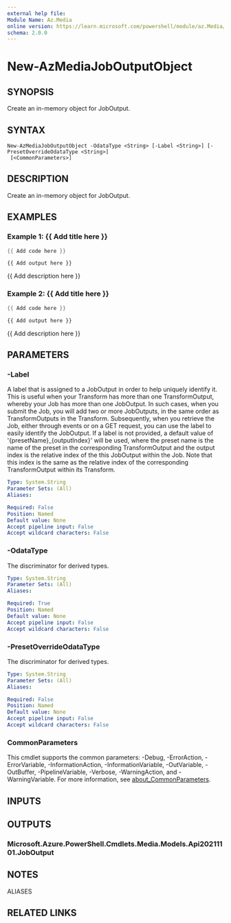 ```yaml
---
external help file:
Module Name: Az.Media
online version: https://learn.microsoft.com/powershell/module/az.Media/new-AzMediaJobOutputObject
schema: 2.0.0
---
```


# New-AzMediaJobOutputObject

## SYNOPSIS
Create an in-memory object for JobOutput.

## SYNTAX

```
New-AzMediaJobOutputObject -OdataType <String> [-Label <String>] [-PresetOverrideOdataType <String>]
 [<CommonParameters>]
```

## DESCRIPTION
Create an in-memory object for JobOutput.

## EXAMPLES

### Example 1: {{ Add title here }}
```powershell
{{ Add code here }}
```

```output
{{ Add output here }}
```

{{ Add description here }}

### Example 2: {{ Add title here }}
```powershell
{{ Add code here }}
```

```output
{{ Add output here }}
```

{{ Add description here }}

## PARAMETERS

### -Label
A label that is assigned to a JobOutput in order to help uniquely identify it.
This is useful when your Transform has more than one TransformOutput, whereby your Job has more than one JobOutput.
In such cases, when you submit the Job, you will add two or more JobOutputs, in the same order as TransformOutputs in the Transform.
Subsequently, when you retrieve the Job, either through events or on a GET request, you can use the label to easily identify the JobOutput.
If a label is not provided, a default value of '{presetName}_{outputIndex}' will be used, where the preset name is the name of the preset in the corresponding TransformOutput and the output index is the relative index of the this JobOutput within the Job.
Note that this index is the same as the relative index of the corresponding TransformOutput within its Transform.

```yaml
Type: System.String
Parameter Sets: (All)
Aliases:

Required: False
Position: Named
Default value: None
Accept pipeline input: False
Accept wildcard characters: False
```

### -OdataType
The discriminator for derived types.

```yaml
Type: System.String
Parameter Sets: (All)
Aliases:

Required: True
Position: Named
Default value: None
Accept pipeline input: False
Accept wildcard characters: False
```

### -PresetOverrideOdataType
The discriminator for derived types.

```yaml
Type: System.String
Parameter Sets: (All)
Aliases:

Required: False
Position: Named
Default value: None
Accept pipeline input: False
Accept wildcard characters: False
```

### CommonParameters
This cmdlet supports the common parameters: -Debug, -ErrorAction, -ErrorVariable, -InformationAction, -InformationVariable, -OutVariable, -OutBuffer, -PipelineVariable, -Verbose, -WarningAction, and -WarningVariable. For more information, see [about_CommonParameters](http://go.microsoft.com/fwlink/?LinkID=113216).

## INPUTS

## OUTPUTS

### Microsoft.Azure.PowerShell.Cmdlets.Media.Models.Api20211101.JobOutput

## NOTES

ALIASES

## RELATED LINKS

